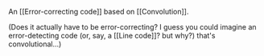 An [[Error-correcting code]] based on [[Convolution]].

(Does it actually have to be error-correcting? I guess you could imagine an error-detecting code (or, say, a [[Line code]]? but why?) that's convolutional...)